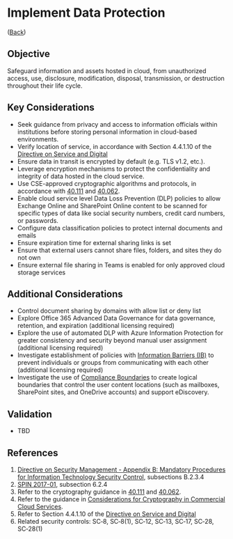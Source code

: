 # Implement Data Protection

([Back](/README.md#initial-guardrails))

## Objective

Safeguard information and assets hosted in cloud, from unauthorized access, use, disclosure, modification, disposal, transmission, or destruction throughout their life cycle.

## Key Considerations

* Seek guidance from privacy and access to information officials within institutions before storing personal information in cloud-based environments.
* Verify location of service, in accordance with Section 4.4.1.10 of the [Directive on Service and Digital](https://www.tbs-sct.gc.ca/pol/doc-eng.aspx?id=32601)
* Ensure data in transit is encrypted by default (e.g. TLS v1.2, etc.).
* Leverage encryption mechanisms to protect the confidentiality and integrity of data hosted in the cloud service.
* Use CSE-approved cryptographic algorithms and protocols, in accordance with [40.111](https://cyber.gc.ca/en/guidance/cryptographic-algorithms-unclassified-protected-and-protected-b-information-itsp40111) and [40.062](https://www.cse-cst.gc.ca/en/system/files/pdf_documents/itsp.40.062-eng.pdf).
* Enable cloud service level Data Loss Prevention (DLP) policies to allow Exchange Online and SharePoint Online content to be scanned for specific types of data like social security numbers, credit card numbers, or passwords.
* Configure data classification policies to protect internal documents and emails
* Ensure expiration time for external sharing links is set
* Ensure that external users cannot share files, folders, and sites they do not own
* Ensure external file sharing in Teams is enabled for only approved cloud storage services

## Additional Considerations

* Control document sharing by domains with allow list or deny list
* Explore Office 365 Advanced Data Governance for data governance, retention, and expiration (additional licensing required)
* Explore the use of automated DLP with Azure Information Protection for greater consistency and security beyond manual user assignment (additional licensing required)
* Investigate establishment of policies with [Information Barriers (IB)](https://docs.microsoft.com/en-us/microsoftteams/information-barriers-in-teams) to prevent individuals or groups from communicating with each other (additional licensing required)
* Investigate the use of [Compliance Boundaries](https://docs.microsoft.com/en-us/microsoft-365/compliance/set-up-compliance-boundaries?view=o365-worldwide) to create logical boundaries that control the user content locations (such as mailboxes, SharePoint sites, and OneDrive accounts) and support eDiscovery.

## Validation

* TBD

## References

1. [Directive on Security Management - Appendix B: Mandatory Procedures for Information Technology Security Control](https://www.tbs-sct.gc.ca/pol/doc-eng.aspx?id=32611&section=procedure&p=B), subsections B.2.3.4
2. [SPIN 2017-01](https://www.canada.ca/en/treasury-board-secretariat/services/access-information-privacy/security-identity-management/direction-secure-use-commercial-cloud-services-spin.html), subsection 6.2.4
3. Refer to the cryptography guidance in [40.111](https://cyber.gc.ca/en/guidance/cryptographic-algorithms-unclassified-protected-and-protected-b-information-itsp40111) and [40.062](https://www.cse-cst.gc.ca/en/system/files/pdf_documents/itsp.40.062-eng.pdf).
4. Refer to the guidance in [Considerations for Cryptography in Commercial Cloud Services](https://www.canada.ca/en/government/system/digital-government/modern-emerging-technologies/cloud-services/government-canada-consideration-use-cryptography-in-cloud.html).
5. Refer to Section 4.4.1.10 of the [Directive on Service and Digital](https://www.tbs-sct.gc.ca/pol/doc-eng.aspx?id=32601)
6. Related security controls: SC‑8, SC‑8(1), SC‑12, SC‑13, SC‑17, SC‑28, SC‑28(1)

